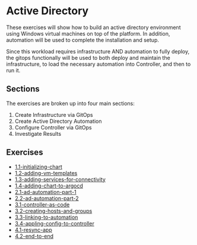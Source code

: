 # Active Directory
These exercises will show how to build an active directory environment using Windows virtual machines on top of the platform. In addition, automation will be used to complete the installation and setup.

Since this workload requires infrastructure AND automation to fully deploy, the gitops functionally will be used to both deploy and maintain the infrastructure, to load the necessary automation into Controller, and then to run it.

## Sections
The exercises are broken up into four main sections:
1. Create Infrastructure via GitOps
2. Create Active Directory Automation
3. Configure Controller via GitOps
4. Investigate Results

## Exercises
* [1.1-initializing-chart](1.1-initializing-chart/)
* [1.2-adding-vm-templates](1.2-adding-vm-templates/)
* [1.3-adding-services-for-connectivity](1.3-adding-services-for-connectivity/)
* [1.4-adding-chart-to-argocd](1.4-adding-chart-to-argocd/)
* [2.1-ad-automation-part-1](2.1-ad-automation-part-1/)
* [2.2-ad-automation-part-2](2.2-ad-automation-part-2/)
* [3.1-controller-as-code](3.1-controller-as-code/)
* [3.2-creating-hosts-and-groups](3.2-creating-hosts-and-groups/)
* [3.3-linking-to-automation](3.3-linking-to-automation/)
* [3.4-appling-config-to-controller](3.4-appling-config-to-controller/)
* [4.1-resync-app](4.1-resync-app/)
* [4.2-end-to-end](4.2-end-to-end/)
